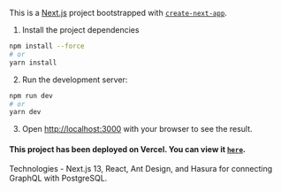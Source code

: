 This is a [Next.js](https://nextjs.org/) project bootstrapped with [`create-next-app`](https://github.com/vercel/next.js/tree/canary/packages/create-next-app).



1. Install the project dependencies
```bash
npm install --force
# or
yarn install
```
2. Run the development server:

```bash
npm run dev
# or
yarn dev

```

3. Open [http://localhost:3000](http://localhost:3000) with your browser to see the result.

#### This project has been deployed on Vercel. You can view it [`here`](https://pt-next-js-graph-ql-xnma.vercel.app/).

Technologies  - Next.js 13, React, Ant Design, and Hasura for connecting GraphQL with PostgreSQL.
